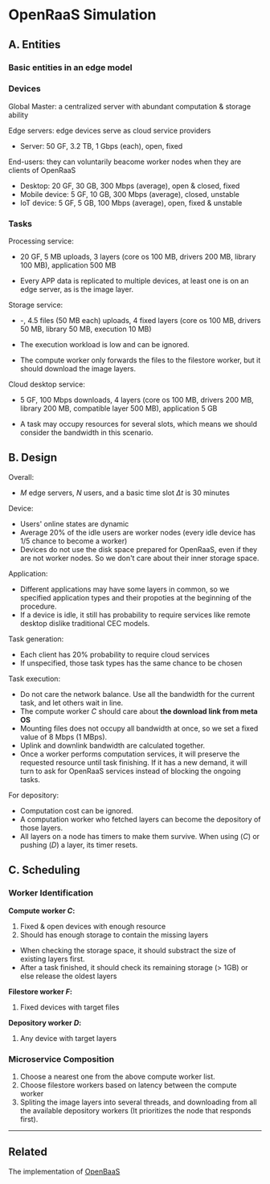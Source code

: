 # OpenRaaS Simulation

## A. Entities

### Basic entities in an edge model

### Devices

Global Master: a centralized server with abundant computation & storage ability

Edge servers: edge devices serve as cloud service providers

- Server: 50 GF, 3.2 TB, 1 Gbps (each), open, fixed

End-users: they can voluntarily beacome worker nodes when they are clients of OpenRaaS

- Desktop: 20 GF, 30 GB, 300 Mbps (average), open & closed, fixed
- Mobile device: 5 GF, 10 GB, 300 Mbps (average), closed, unstable
- IoT device: 5 GF, 5 GB, 100 Mbps (average), open, fixed & unstable

### Tasks

Processing service:

- 20 GF, 5 MB uploads, 3 layers (core os 100 MB, drivers 200 MB, library 100 MB), application 500 MB

- Every APP data is replicated to multiple devices, at least one is on an edge server, as is the image layer.

Storage service:

- -, 4.5 files (50 MB each) uploads, 4 fixed layers (core os 100 MB, drivers 50 MB, library 50 MB, execution 10 MB)

- The execution workload is low and can be ignored.

- The compute worker only forwards the files to the filestore worker, but it should download the image layers.

Cloud desktop service:

- 5 GF, 100 Mbps downloads, 4 layers (core os 100 MB, drivers 200 MB, library 200 MB, compatible layer 500 MB), application 5 GB

- A task may occupy resources for several slots, which means we should consider the bandwidth in this scenario.

<!-- - DataCenter: resource-rich, open, remote
- Edge Server: resource-rich, open
- PC: resource-rich, open
- Laptop: resource-rich, energy-sensitive, open
- AndroidPhone: energy-sensitive, open
- Mac: resource-rich, close
- MacBook: resource-rich, energy-sensitive, close
- IPhone: energy-sensitive, close 
As described in iFogsim simulation toolkit.-->

## B. Design

Overall:

- $M$ edge servers, $N$ users, and a basic time slot $\Delta t$ is 30 minutes

Device:

<!-- - Each user has three states (for CPU): occupied with task requirements (20%), just occupied (20%), and idle (60%) -->
- Users' online states are dynamic
- Average 20% of the idle users are worker nodes (every idle device has 1/5 chance to become a worker)
- Devices do not use the disk space prepared for OpenRaaS, even if they are not worker nodes. So we don't care about their inner storage space.

Application:

- Different applications may have some layers in common, so we specified application types and their propoties at the beginning of the procedure.
- If a device is idle, it still has probability to require services like remote desktop dislike traditional CEC models.

Task generation:

- Each client has 20% probability to require cloud services
- If unspecified, those task types has the same chance to be chosen

Task execution:

- Do not care the network balance. Use all the bandwidth for the current task, and let others wait in line.
- The compute worker $C$ should care about **the download link from meta OS**
- Mounting files does not occupy all bandwidth at once, so we set a fixed value of 8 Mbps (1 MBps).
- Uplink and downlink bandwidth are calculated together.
- Once a worker performs computation services, it will preserve the requested resource until task finishing. If it has a new demand, it will turn to ask for OpenRaaS services instead of blocking the ongoing tasks.

For depository:

- Computation cost can be ignored.
- A computation worker who fetched layers can become the depository of those layers.
- All layers on a node has timers to make them survive. When using ($C$) or pushing ($D$) a layer, its timer resets.

## C. Scheduling

### Worker Identification

**Compute worker $C$:**

1. Fixed & open devices with enough resource
2. Should has enough storage to contain the missing layers

- When checking the storage space, it should substract the size of existing layers first.
- After a task finished, it should check its remaining storage (> 1GB) or else release the oldest layers

**Filestore worker $F$:**

1. Fixed devices with target files

<!-- a) $F$ for mounting:

1. Fixed devices with target files

b) $F$ for storage services:

1. A server and another device with enough resource (totally 2 backups) -->

**Depository worker $D$:**

1. Any device with target layers

### Microservice Composition

1. Choose a nearest one from the above compute worker list.
2. Choose filestore workers based on latency between the compute worker
3. Spliting the image layers into several threads, and downloading from all the available depository workers (It prioritizes the node that responds first).

---

## Related

The implementation of [OpenBaaS](https://github.com/zobinHuang/OpenRaaS)
